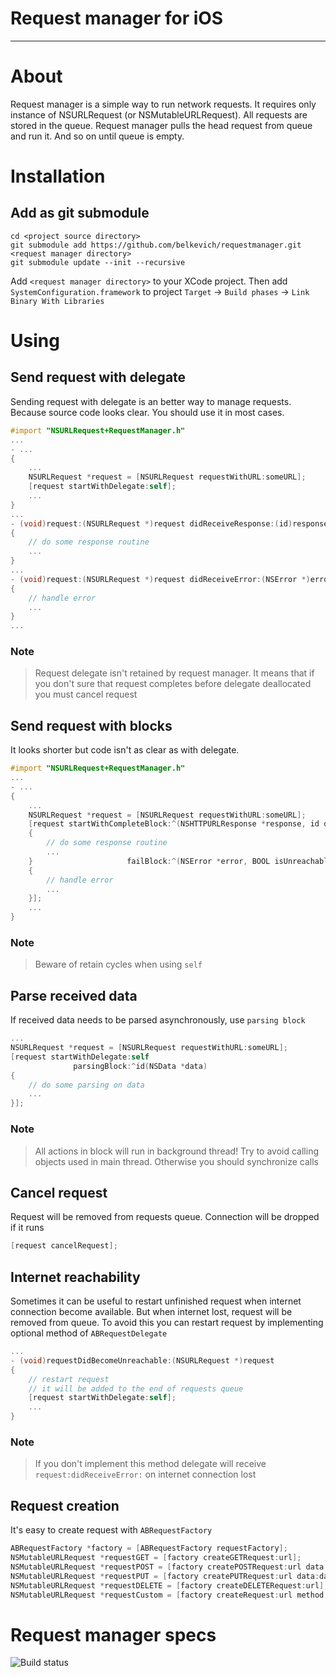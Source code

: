 Request manager for iOS
============
---
# About
Request manager is a simple way to run network requests. It requires only instance of NSURLRequest (or NSMutableURLRequest).
All requests are stored in the queue. Request manager pulls the head request from queue and run it. And so on until queue is empty.

# Installation
## Add as git submodule
```  
cd <project source directory>
git submodule add https://github.com/belkevich/requestmanager.git <request manager directory>
git submodule update --init --recursive
```
Add `<request manager directory>` to your XCode project. Then add `SystemConfiguration.framework` to project `Target` -> `Build phases` -> `Link Binary With Libraries`

# Using
## Send request with delegate
Sending request with delegate is an better way to manage requests. Because source code looks clear. You should use it in most cases.
```objective-c
#import "NSURLRequest+RequestManager.h"
...
- ...
{
    ...
    NSURLRequest *request = [NSURLRequest requestWithURL:someURL];
    [request startWithDelegate:self];
    ...
}
...
- (void)request:(NSURLRequest *)request didReceiveResponse:(id)response
{
    // do some response routine
    ...
}
...
- (void)request:(NSURLRequest *)request didReceiveError:(NSError *)error
{
    // handle error
    ...
}
...
```
### Note
> Request delegate isn't retained by request manager. It means that if you don't sure that request completes before delegate deallocated you must cancel request 

## Send request with blocks
It looks shorter but code isn't as clear as with delegate.
```objective-c
#import "NSURLRequest+RequestManager.h"
...
- ...
{
    ...
    NSURLRequest *request = [NSURLRequest requestWithURL:someURL];
    [request startWithCompleteBlock:^(NSHTTPURLResponse *response, id data)
    {
        // do some response routine
        ...
    }                     failBlock:^(NSError *error, BOOL isUnreachable)
    {
        // handle error
        ...         
    }];
    ...
}

```
### Note
> Beware of retain cycles when using `self`

## Parse received data
If received data needs to be parsed asynchronously, use `parsing block`
```objective-c
...
NSURLRequest *request = [NSURLRequest requestWithURL:someURL];
[request startWithDelegate:self
              parsingBlock:^id(NSData *data)
{
    // do some parsing on data
    ...
}];
```
### Note
> All actions in block will run in background thread! Try to avoid calling objects used in main thread. Otherwise you should synchronize calls

## Cancel request
Request will be removed from requests queue. Connection will be dropped if it runs
```objective-c
[request cancelRequest];
```

## Internet reachability
Sometimes it can be useful to restart unfinished request when internet connection become available. But when internet lost, request will be removed from queue. To avoid this you can restart request by implementing optional method of `ABRequestDelegate`
```objective-c
...
- (void)requestDidBecomeUnreachable:(NSURLRequest *)request
{
    // restart request
    // it will be added to the end of requests queue
    [request startWithDelegate:self];
    ...
}
```
### Note
> If you don't implement this method delegate will receive `request:didReceiveError:` on internet connection lost

## Request creation
It's easy to create request with `ABRequestFactory`
```objective-c
ABRequestFactory *factory = [ABRequestFactory requestFactory];
NSMutableURLRequest *requestGET = [factory createGETRequest:url];
NSMutableURLRequest *requestPOST = [factory createPOSTRequest:url data:data];
NSMutableURLRequest *requestPUT = [factory createPUTRequest:url data:data];
NSMutableURLRequest *requestDELETE = [factory createDELETERequest:url];
NSMutableURLRequest *requestCustom = [factory createRequest:url method:@"method" data:data];
```

# Request manager specs
![Build status](https://api.travis-ci.org/belkevich/requestmanager.png) 
